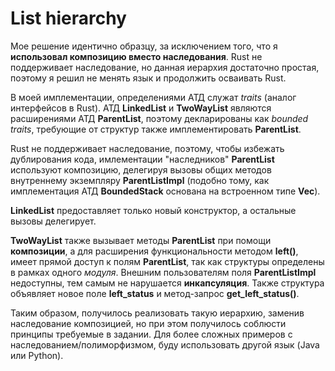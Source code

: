 # List hierarchy
Мое решение идентично образцу, за исключением того, что я **использовал композицию вместо наследования**. 
Rust не поддерживает наследование, но данная иерархия достаточно простая, поэтому я решил не менять язык и продолжить осваивать Rust.

В моей имплементации, определениями АТД служат _traits_ (аналог интерфейсов в Rust). АТД **LinkedList** и **TwoWayList** являются расширениями АТД **ParentList**, поэтому декларированы как _bounded traits_, требующие от структур также имплементировать **ParentList**.

Rust не поддерживает наследование, поэтому, чтобы избежать дублирования кода, имлементации "наследников" **ParentList** используют композицию, делегируя вызовы общих методов внутреннему экземпляру **ParentListImpl** (подобно тому, как имплементация АТД **BoundedStack** основана на встроенном типе **Vec**).

**LinkedList** предоставляет только новый конструктор, а остальные вызовы делегирует.

**TwoWayList** также вызывает методы **ParentList** при помощи **композиции**, а для расширения функциональности методом **left()**, имеет прямой доступ к полям **ParentList**, так как структуры определены в рамках одного _модуля_. Внешним пользователям поля **ParentListImpl** недоступны, тем самым не нарушается **инкапсуляция**. Также структура объявляет новое поле **left_status** и метод-запрос **get_left_status()**.

Таким образом, получилось реализовать такую иерархию, заменив наследование композицией, но при этом получилось соблюсти принципы требуемые в задании. Для более сложных примеров с наследованием/полиморфизмом, буду использовать другой язык (Java или Python).